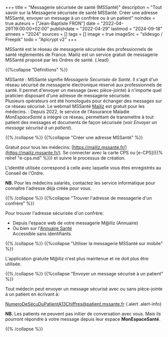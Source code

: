+++
title = "Messagerie sécurisée de santé (MSSanté)"
description = "Tout savoir sur la Messagerie sécurisée de santé MSSanté. Créer une adresse MSSanté, envoyer un message à un confrère ou à un patient"
noindex = true
auteurs = ["Jean-Baptiste FRON"]
date = "2022-04-29T19:00:00+02:00"
publishdate = "2022-04-29"
lastmod = "2024-09-18"
annees = "2024"
sources = []
tags = []
image = true
imageSrc = "slidesgo / Freepik"
todo = "Apicrypt v2"
+++

MSSanté est le réseau de messagerie sécurisée des professionnels de santé réglementés de France. Mailiz est un service gratuit de messagerie MSSanté proposé par les Ordres de santé.
{.lead}

{{%collapse "Définitions" %}}

MSSanté
: MSSanté signifie *Messagerie Sécurisée de Santé*. Il s'agit d'un réseau sécurisé de messagerie électronique réservé aux professionnels de santé. Il permet d'envoyer un message (avec pièce-jointe) à n'importe quel praticien disposant d'une adresse de messagerie sécurisée.  
Plusieurs opérateurs ont été homologués pour échanger des messages sur ce réseau sécurisé. Le webmail MSSanté [Mailiz](https://mailiz.mssante.fr) est gratuit pour les médecins.
: Depuis 2022, le service de l'Assurance Maladie *MonEspaceSanté* a intégré ce réseau, permettant de transmettre à tout patient des messages et documents de façon sécurisée (voir *Envoyer un message sécurisé à un patient*).

{{% /collapse %}}
{{%collapse "Créer une adresse MSSanté" %}}

Gratuit pour tous les médecins: [https://mailiz.mssante.fr/](https://mailiz.mssante.fr/). Se connecter avec la carte CPS ou [e-CPS]({{% relref "e-cps.md" %}}) et suivre le processus de création.

L'identité utilisée correspond à celle avec laquelle vous êtes enregistrés au Conseil de l'Ordre.

**NB.** Pour les médecins salariés, contactez les service informatique pour connaître l'adresse déjà créée pour vous.

{{% /collapse %}}
{{%collapse "Trouver l'adresse de messagerie d'un confrère" %}}

Pour trouver l'adresse sécurisée d'un confrère:

- Depuis l'espace web de votre messagerie M@iliz (Annuaire)
- Ou bien sur l'[Annuaire Santé](https://annuaire.sante.fr/)  
  Accessible sans identifiants.

{{% /collapse %}}
{{%collapse "Utiliser la messagerie MSSanté sur mobile" %}}

L'application gratuite M@iliz n'est plus maintenue et ne doit plus être utilisée.

{{% /collapse %}}
{{%collapse "Envoyer un message sécurisé à un patient" %}}

Tout médecin peut envoyer un message sécurisé avec ou sans pièce-jointe à un patient en écrivant à:

NumeroDeSécuDuPatientA13Chiffres@patient.mssante.fr
{.alert .alert-info}

**NB.** Les patients ne peuvent pas initier de conversation avec vous. Mais ils pourront répondre à votre message depuis leur espace **MonEspaceSanté**.

{{% /collapse %}}
